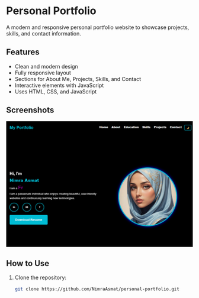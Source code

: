 # Personal Portfolio

A modern and responsive personal portfolio website to showcase projects, skills, and contact information.

## Features

- Clean and modern design
- Fully responsive layout
- Sections for About Me, Projects, Skills, and Contact
- Interactive elements with JavaScript
- Uses HTML, CSS, and JavaScript

## Screenshots

![Portfolio Screenshot](assets/portfolio.png)

## How to Use

1. Clone the repository:
   ```bash
   git clone https://github.com/NimraAsmat/personal-portfolio.git
